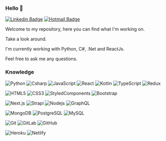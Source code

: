 ### Hello 👋

[![Linkedin Badge](https://img.shields.io/badge/-robertarfa-blue?style=flat-square&logo=Linkedin&logoColor=white&link=https://www.linkedin.com/in/robertarfa/)](https://www.linkedin.com/in/robertarfa/)
[![Hotmail Badge](https://img.shields.io/badge/-Outlook-0078D4?style=flat-square&logo=microsoft-outlook&logoColor=white&link=mailto:roberta_rfa@hotmail.com)](mailto:roberta_rfa@hotmail.com)

Welcome to my repository, here you can find what I'm working on.

Take a look around.

I'm currently working with Python, C#, .Net and ReactJs.

Feel free to ask me any questions.

### Knowledge

![Python](https://img.shields.io/badge/Python-yellow)
![Csharp](https://img.shields.io/badge/-Csharp-black?style=flat-square&logo=Csharp&link)
![JavaScript](https://img.shields.io/badge/-JavaScript-black?style=flat-square&logo=javascript&link)
![React](https://img.shields.io/badge/-React-black?style=flat-square&logo=react&link)
![Kotlin](https://img.shields.io/badge/-Kotlin-purple?style=flat-square&logo=kotlin&link)
![TypeScript](https://img.shields.io/badge/-TypeScript-007ACC?style=flat-square&logo=typescript&link)
![Redux](https://img.shields.io/badge/-Redux-764ABC?style=flat-square&logo=redux&link)

![HTML5](https://img.shields.io/badge/-HTML5-E34F26?style=flat-square&logo=html5&logoColor=white&link)
![CSS3](https://img.shields.io/badge/-CSS3-1572B6?style=flat-square&logo=css3&link)
![StyledComponents](https://img.shields.io/badge/-StyledComponents-black?style=flat-square&logo=styled-components&link)
![Bootstrap](https://img.shields.io/badge/-Bootstrap-563D7C?style=flat-square&logo=bootstrap&link)

![Next.js](https://img.shields.io/badge/Next.js-lightgrey?style=flat-square&logo=Next.js&link)
![Strapi](https://img.shields.io/badge/Strapi-black?style=flat-square&logo=Strapi&link)
![Nodejs](https://img.shields.io/badge/-Nodejs-black?style=flat-square&logo=Node.js&link)
![GraphQL](https://img.shields.io/badge/-GraphQL-E10098?style=flat-square&logo=graphql&link)


![MongoDB](https://img.shields.io/badge/-MongoDB-black?style=flat-square&logo=mongodb&link)
![PostgreSQL](https://img.shields.io/badge/-PostgreSQL-black?style=flat-square&logo=postgresql&link=https)
![MySQL](https://img.shields.io/badge/-MySQL-black?style=flat-square&logo=mysql&link=https://github.com/LuizCarlosAbbott/)

![Git](https://img.shields.io/badge/-Git-black?style=flat-square&logo=git&link)
![GitLab](https://img.shields.io/badge/-GitLab-FCA121?style=flat-square&logo=gitlab&link)
![GitHub](https://img.shields.io/badge/-GitHub-181717?style=flat-square&logo=github&link)

![Heroku](https://img.shields.io/badge/-Heroku-430098?style=flat-square&logo=heroku&link)
![Netlify](https://img.shields.io/badge/-Netlify-black?style=flat-square&logo=netlify&link)


<!--
**robertarfa/robertarfa** is a ✨ _special_ ✨ repository because its `README.md` (this file) appears on your GitHub profile.

Here are some ideas to get you started:

- 🔭 I’m currently working on ...
- 🌱 I’m currently learning ...
- 👯 I’m looking to collaborate on ...
- 🤔 I’m looking for help with ...
- 💬 Ask me about ...
- 📫 How to reach me: ...
- 😄 Pronouns: ...
- ⚡ Fun fact: ...
-->

